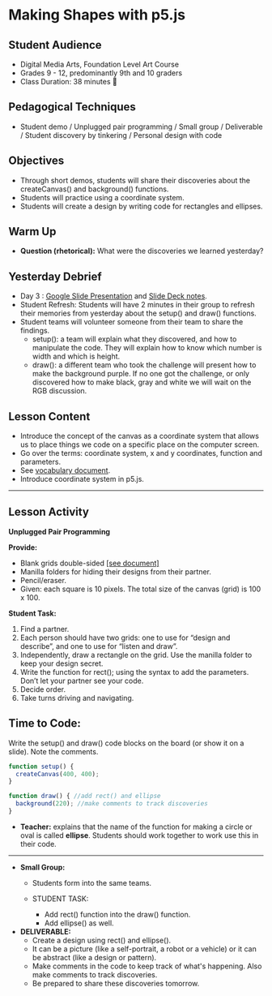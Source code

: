 # Making Shapes with p5.js
## Student Audience  
* Digital Media Arts, Foundation Level Art Course
* Grades 9 - 12, predominantly 9th and 10 graders
* Class Duration: 38 minutes :hankey:

## Pedagogical Techniques
* Student demo / Unplugged pair programming / Small group  / Deliverable  /  Student discovery by tinkering / Personal design with code


## Objectives
* Through short demos, students will share their discoveries about the createCanvas() and background() functions.
* Students will practice using a coordinate system.
* Students will create a design by writing code for rectangles and ellipses.

## Warm Up
* **Question (rhetorical):** What were the discoveries we learned yesterday?

## Yesterday Debrief 
* Day 3 :  [Google Slide Presentation](Introduction_to_Processing) and [Slide Deck notes](SlideDeck_notes.md).
* Student Refresh: Students will have 2 minutes in their group to refresh their memories from yesterday about the setup() and draw() functions.
* Student teams will volunteer someone from their team to share the findings.
  * setup(): a team will explain what they discovered, and how to manipulate the code.  They will explain how to know which number is width and which is height.
  * draw(): a different team who took the challenge will present how to make the background purple.  If no one got the challenge, or only discovered how to make black, gray and white we will wait on the RGB discussion. 




## Lesson Content
* Introduce the concept of the canvas as a coordinate system that allows us to place things we code on a specific place on the computer screen.
* Go over the terms: coordinate system, x and y coordinates, function and parameters.
* See [vocabulary document](Vocabulary.md).
* Introduce coordinate system in p5.js. 
---
## Lesson Activity
**Unplugged Pair Programming**

**Provide:**  
* Blank grids double-sided [[see document]](Unplugged_Pair_Programming.md)
* Manilla folders for hiding their designs from their partner.
* Pencil/eraser.
* Given: each square is 10 pixels. The total size of the canvas (grid) is 100 x 100. 

**Student Task:**
1. Find a partner.
2. Each person should have two grids: one to use for “design and describe”, and one to use for “listen and draw”.
3. Independently, draw a rectangle on the grid. Use the manilla folder to keep your design secret.
4. Write the function for rect(); using the syntax to add the parameters. Don’t let your partner see your code.
5. Decide order.
6. Take turns driving and navigating. 


## **Time to Code:** 
Write the setup() and draw() code blocks on the board (or show it on a slide). Note the comments.
```p5.js
function setup() {
  createCanvas(400, 400);
}

function draw() { //add rect() and ellipse
  background(220); //make comments to track discoveries
}
```

* **Teacher:** explains that the name of the function for making a circle or oval is called **ellipse**.  Students should work together to work use this in their code. 
 ---
* **Small Group:**
  * Students form into the same teams.
  
  * STUDENT TASK: 
    * Add rect() function into the draw() function.
    * Add ellipse() as well.
* **DELIVERABLE:**
    * Create a design using rect() and ellipse().
    * It can be a picture (like a self-portrait, a robot or a vehicle) or it can be abstract (like a design or pattern).
    * Make comments in the code to keep track of what's happening.  Also make comments to track discoveries.
    * Be prepared to share these discoveries tomorrow. 

